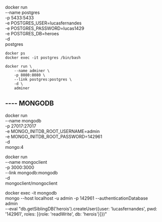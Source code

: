 docker run \
    --name postgres \
    -p 5433:5433 \
    -e POSTGRES_USER=lucasfernandes \
    -e POSTGRES_PASSWORD=lucas1429 \
    -e POSTGRES_DB=heroes \
    -d \
    postgres

    docker ps
    docker exec -it postgres /bin/bash

    docker run \
        --name adminer \
        -p 8080:8080 \
        --link postgres:postgres \
        -d \
        adminer

## ---- MONGODB
docker run \
    --name mongodb \
    -p 27017:27017 \
    -e MONGO_INITDB_ROOT_USERNAME=admin \
    -e MONGO_INITDB_ROOT_PASSWORD=142961 \
    -d \
    mongo:4

docker run \
    --name mongoclient \
    -p 3000:3000 \
    --link mongodb:mongodb \
    -d \
    mongoclient/mongoclient

docker exec -it mongodb \
    mongo --host localhost -u admin -p 142961 --authenticationDatabase admin \
    --eval "db.getSiblingDB('herois').createUser({user: 'lucasfernandes', pwd: '142961', roles: [{role: 'readWrite', db: 'herois'}]})"